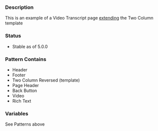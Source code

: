 ### Description
This is an example of a Video Transcript page [extending](https://twig.symfony.com/doc/2.x/tags/extends.html) the Two Column template

### Status
* Stable as of 5.0.0

### Pattern Contains
* Header
* Footer
* Two Column Reversed (template)
* Page Header
* Back Button
* Video
* Rich Text

### Variables
See Patterns above
